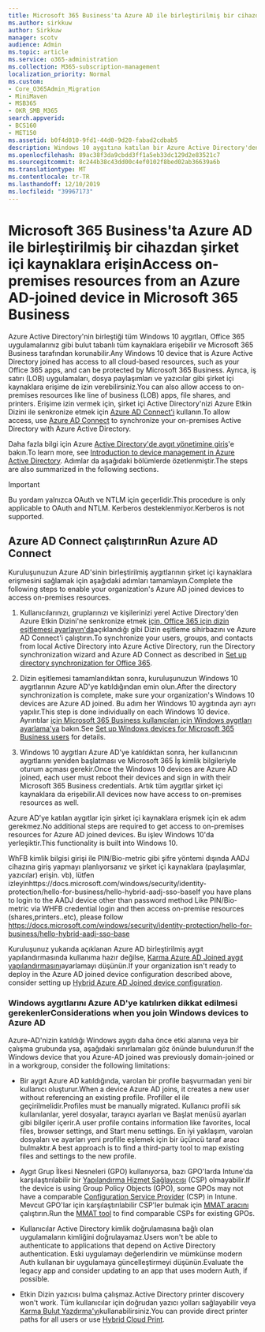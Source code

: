 ```yaml
---
title: Microsoft 365 Business'ta Azure AD ile birleştirilmiş bir cihazdan şirket içi kaynaklara erişin
ms.author: sirkkuw
author: Sirkkuw
manager: scotv
audience: Admin
ms.topic: article
ms.service: o365-administration
ms.collection: M365-subscription-management
localization_priority: Normal
ms.custom:
- Core_O365Admin_Migration
- MiniMaven
- MSB365
- OKR_SMB_M365
search.appverid:
- BCS160
- MET150
ms.assetid: b0f4d010-9fd1-44d0-9d20-fabad2cdbab5
description: Windows 10 aygıtına katılan bir Azure Active Directory'den iş uygulamaları, dosya paylaşımları ve yazıcılar gibi şirket içi kaynaklara nasıl erişebilirsiniz öğrenin.
ms.openlocfilehash: 89ac38f3da9cbdd3ff1a5eb33dc129d2e83521c7
ms.sourcegitcommit: 8c244b38c43dd00c4ef0102f8bed02ab36639a6b
ms.translationtype: MT
ms.contentlocale: tr-TR
ms.lasthandoff: 12/10/2019
ms.locfileid: "39967173"
---
```

# <a name="access-on-premises-resources-from-an-azure-ad-joined-device-in-microsoft-365-business"></a><span data-ttu-id="10f9c-103">Microsoft 365 Business'ta Azure AD ile birleştirilmiş bir cihazdan şirket içi kaynaklara erişin</span><span class="sxs-lookup"><span data-stu-id="10f9c-103">Access on-premises resources from an Azure AD-joined device in Microsoft 365 Business</span></span>

<span data-ttu-id="10f9c-104">Azure Active Directory'nin birleştiği tüm Windows 10 aygıtları, Office 365 uygulamalarınız gibi bulut tabanlı tüm kaynaklara erişebilir ve Microsoft 365 Business tarafından korunabilir.</span><span class="sxs-lookup"><span data-stu-id="10f9c-104">Any Windows 10 device that is Azure Active Directory joined has access to all cloud-based resources, such as your Office 365 apps, and can be protected by Microsoft 365 Business.</span></span> <span data-ttu-id="10f9c-105">Ayrıca, iş satırı (LOB) uygulamaları, dosya paylaşımları ve yazıcılar gibi şirket içi kaynaklara erişime de izin verebilirsiniz.</span><span class="sxs-lookup"><span data-stu-id="10f9c-105">You can also allow access to on-premises resources like line of business (LOB) apps, file shares, and printers.</span></span> <span data-ttu-id="10f9c-106">Erişime izin vermek için, şirket içi Active Directory'nizi Azure Etkin Dizini ile senkronize etmek için [Azure AD Connect'i](https://docs.microsoft.com/azure/active-directory/connect/active-directory-aadconnect) kullanın.</span><span class="sxs-lookup"><span data-stu-id="10f9c-106">To allow access, use [Azure AD Connect](https://docs.microsoft.com/azure/active-directory/connect/active-directory-aadconnect) to synchronize your on-premises Active Directory with Azure Active Directory.</span></span> 

<span data-ttu-id="10f9c-107">Daha fazla bilgi için Azure [Active Directory'de aygıt yönetimine giriş](https://docs.microsoft.com/azure/active-directory/device-management-introduction)'e bakın.</span><span class="sxs-lookup"><span data-stu-id="10f9c-107">To learn more, see [Introduction to device management in Azure Active Directory](https://docs.microsoft.com/azure/active-directory/device-management-introduction).</span></span>
<span data-ttu-id="10f9c-108">Adımlar da aşağıdaki bölümlerde özetlenmiştir.</span><span class="sxs-lookup"><span data-stu-id="10f9c-108">The steps are also summarized in the following sections.</span></span>

> [!IMPORTANT]
> <span data-ttu-id="10f9c-109">Bu yordam yalnızca OAuth ve NTLM için geçerlidir.</span><span class="sxs-lookup"><span data-stu-id="10f9c-109">This procedure is only applicable to OAuth and NTLM.</span></span> <span data-ttu-id="10f9c-110">Kerberos desteklenmiyor.</span><span class="sxs-lookup"><span data-stu-id="10f9c-110">Kerberos is not supported.</span></span>
 
## <a name="run-azure-ad-connect"></a><span data-ttu-id="10f9c-111">Azure AD Connect çalıştırın</span><span class="sxs-lookup"><span data-stu-id="10f9c-111">Run Azure AD Connect</span></span>

<span data-ttu-id="10f9c-112">Kuruluşunuzun Azure AD'sinin birleştirilmiş aygıtlarının şirket içi kaynaklara erişmesini sağlamak için aşağıdaki adımları tamamlayın.</span><span class="sxs-lookup"><span data-stu-id="10f9c-112">Complete the following steps to enable your organization's Azure AD joined devices to access on-premises resources.</span></span>
  
1. <span data-ttu-id="10f9c-113">Kullanıcılarınızı, gruplarınızı ve kişilerinizi yerel Active Directory'den Azure Etkin Dizini'ne senkronize etmek [için, Office 365 için dizin eşitlemesi ayarlayın'da](https://support.office.com/article/1b3b5318-6977-42ed-b5c7-96fa74b08846)açıklandığı gibi Dizin eşitleme sihirbazını ve Azure AD Connect'i çalıştırın.</span><span class="sxs-lookup"><span data-stu-id="10f9c-113">To synchronize your users, groups, and contacts from local Active Directory into Azure Active Directory, run the Directory synchronization wizard and Azure AD Connect as described in [Set up directory synchronization for Office 365](https://support.office.com/article/1b3b5318-6977-42ed-b5c7-96fa74b08846).</span></span>
    
2. <span data-ttu-id="10f9c-114">Dizin eşitlemesi tamamlandıktan sonra, kuruluşunuzun Windows 10 aygıtlarının Azure AD'ye katıldığından emin olun.</span><span class="sxs-lookup"><span data-stu-id="10f9c-114">After the directory synchronization is complete, make sure your organization's Windows 10 devices are Azure AD joined.</span></span> <span data-ttu-id="10f9c-115">Bu adım her Windows 10 aygıtında ayrı ayrı yapılır.</span><span class="sxs-lookup"><span data-stu-id="10f9c-115">This step is done individually on each Windows 10 device.</span></span> <span data-ttu-id="10f9c-116">Ayrıntılar [için Microsoft 365 Business kullanıcıları için Windows aygıtları ayarlama'ya](set-up-windows-devices.md) bakın.</span><span class="sxs-lookup"><span data-stu-id="10f9c-116">See [Set up Windows devices for Microsoft 365 Business users](set-up-windows-devices.md) for details.</span></span> 
    
3. <span data-ttu-id="10f9c-117">Windows 10 aygıtları Azure AD'ye katıldıktan sonra, her kullanıcının aygıtlarını yeniden başlatması ve Microsoft 365 İş kimlik bilgileriyle oturum açması gerekir.</span><span class="sxs-lookup"><span data-stu-id="10f9c-117">Once the Windows 10 devices are Azure AD joined, each user must reboot their devices and sign in with their Microsoft 365 Business credentials.</span></span> <span data-ttu-id="10f9c-118">Artık tüm aygıtlar şirket içi kaynaklara da erişebilir.</span><span class="sxs-lookup"><span data-stu-id="10f9c-118">All devices now have access to on-premises resources as well.</span></span>
    
<span data-ttu-id="10f9c-119">Azure AD'ye katılan aygıtlar için şirket içi kaynaklara erişmek için ek adım gerekmez.</span><span class="sxs-lookup"><span data-stu-id="10f9c-119">No additional steps are required to get access to on-premises resources for Azure AD joined devices.</span></span> <span data-ttu-id="10f9c-120">Bu işlev Windows 10'da yerleşiktir.</span><span class="sxs-lookup"><span data-stu-id="10f9c-120">This functionality is built into Windows 10.</span></span> 

<span data-ttu-id="10f9c-121">WhFB kimlik bilgisi girişi ile PIN/Bio-metric gibi şifre yöntemi dışında AADJ cihazına giriş yapmayı planlıyorsanız ve şirket içi kaynaklara (paylaşımlar, yazıcılar) erişin. vb), lütfen izleyinhttps://docs.microsoft.com/windows/security/identity-protection/hello-for-business/hello-hybrid-aadj-sso-base</span><span class="sxs-lookup"><span data-stu-id="10f9c-121">If you have plans to login to the AADJ device other than password method Like PIN/Bio-metric via WHFB credential login and then access on-premise resources (shares,printers..etc), please follow https://docs.microsoft.com/windows/security/identity-protection/hello-for-business/hello-hybrid-aadj-sso-base</span></span>
  
<span data-ttu-id="10f9c-122">Kuruluşunuz yukarıda açıklanan Azure AD birleştirilmiş aygıt yapılandırmasında kullanıma hazır değilse, [Karma Azure AD Joined aygıt yapılandırmasını](manage-windows-devices.md)ayarlamayı düşünün.</span><span class="sxs-lookup"><span data-stu-id="10f9c-122">If your organization isn't ready to deploy in the Azure AD joined device configuration described above, consider setting up [Hybrid Azure AD Joined device configuration](manage-windows-devices.md).</span></span>
  
### <a name="considerations-when-you-join-windows-devices-to-azure-ad"></a><span data-ttu-id="10f9c-123">Windows aygıtlarını Azure AD'ye katılırken dikkat edilmesi gerekenler</span><span class="sxs-lookup"><span data-stu-id="10f9c-123">Considerations when you join Windows devices to Azure AD</span></span>

<span data-ttu-id="10f9c-124">Azure-AD'nizin katıldığı Windows aygıtı daha önce etki alanına veya bir çalışma grubunda ysa, aşağıdaki sınırlamaları göz önünde bulundurun:</span><span class="sxs-lookup"><span data-stu-id="10f9c-124">If the Windows device that you Azure-AD joined was previously domain-joined or in a workgroup, consider the following limitations:</span></span>
  
- <span data-ttu-id="10f9c-125">Bir aygıt Azure AD katıldığında, varolan bir profile başvurmadan yeni bir kullanıcı oluşturur.</span><span class="sxs-lookup"><span data-stu-id="10f9c-125">When a device Azure AD joins, it creates a new user without referencing an existing profile.</span></span> <span data-ttu-id="10f9c-126">Profiller el ile geçirilmelidir.</span><span class="sxs-lookup"><span data-stu-id="10f9c-126">Profiles must be manually migrated.</span></span> <span data-ttu-id="10f9c-127">Kullanıcı profili sık kullanılanlar, yerel dosyalar, tarayıcı ayarları ve Başlat menüsü ayarları gibi bilgiler içerir.</span><span class="sxs-lookup"><span data-stu-id="10f9c-127">A user profile contains information like favorites, local files, browser settings, and Start menu settings.</span></span> <span data-ttu-id="10f9c-128">En iyi yaklaşım, varolan dosyaları ve ayarları yeni profille eşlemek için bir üçüncü taraf aracı bulmaktır.</span><span class="sxs-lookup"><span data-stu-id="10f9c-128">A best approach is to find a third-party tool to map existing files and settings to the new profile.</span></span>

- <span data-ttu-id="10f9c-129">Aygıt Grup İlkesi Nesneleri (GPO) kullanıyorsa, bazı GPO'larda Intune'da karşılaştırılabilir bir [Yapılandırma Hizmet Sağlayıcısı](https://docs.microsoft.com/windows/configuration/provisioning-packages/how-it-pros-can-use-configuration-service-providers) (CSP) olmayabilir.</span><span class="sxs-lookup"><span data-stu-id="10f9c-129">If the device is using Group Policy Objects (GPO), some GPOs may not have a comparable [Configuration Service Provider](https://docs.microsoft.com/windows/configuration/provisioning-packages/how-it-pros-can-use-configuration-service-providers) (CSP) in Intune.</span></span> <span data-ttu-id="10f9c-130">Mevcut GPO'lar için karşılaştırılabilir CSP'ler bulmak için [MMAT aracını](https://www.microsoft.com/download/details.aspx?id=45520) çalıştırın.</span><span class="sxs-lookup"><span data-stu-id="10f9c-130">Run the [MMAT tool](https://www.microsoft.com/download/details.aspx?id=45520) to find comparable CSPs for existing GPOs.</span></span>

- <span data-ttu-id="10f9c-131">Kullanıcılar Active Directory kimlik doğrulamasına bağlı olan uygulamaların kimliğini doğrulayamaz.</span><span class="sxs-lookup"><span data-stu-id="10f9c-131">Users won't be able to authenticate to applications that depend on Active Directory authentication.</span></span> <span data-ttu-id="10f9c-132">Eski uygulamayı değerlendirin ve mümkünse modern Auth kullanan bir uygulamaya güncelleştirmeyi düşünün.</span><span class="sxs-lookup"><span data-stu-id="10f9c-132">Evaluate the legacy app and consider updating to an app that uses modern Auth, if possible.</span></span>

- <span data-ttu-id="10f9c-133">Etkin Dizin yazıcısı bulma çalışmaz.</span><span class="sxs-lookup"><span data-stu-id="10f9c-133">Active Directory printer discovery won't work.</span></span> <span data-ttu-id="10f9c-134">Tüm kullanıcılar için doğrudan yazıcı yolları sağlayabilir veya [Karma Bulut Yazdırma'yı](https://docs.microsoft.com/windows-server/administration/hybrid-cloud-print/hybrid-cloud-print-deploy)kullanabilirsiniz.</span><span class="sxs-lookup"><span data-stu-id="10f9c-134">You can provide direct printer paths for all users or use [Hybrid Cloud Print](https://docs.microsoft.com/windows-server/administration/hybrid-cloud-print/hybrid-cloud-print-deploy).</span></span>
